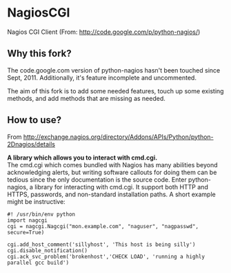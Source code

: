 NagiosCGI
=========

Nagios CGI Client (From: http://code.google.com/p/python-nagios/)

Why this fork?
--------------

The code.google.com version of python-nagios hasn't been touched since Sept, 2011. Additionally, it's feature incomplete and uncommented.

The aim of this fork is to add some needed features, touch up some existing methods, and add methods that are missing as needed.


How to use?
-----------

From http://exchange.nagios.org/directory/Addons/APIs/Python/python-2Dnagios/details 

**A library which allows you to interact with cmd.cgi.**  
The cmd.cgi which comes bundled with Nagios has many abilities beyond acknowledging alerts, but writing software callouts for doing them can be tedious since the only documentation is the source code. Enter python-nagios, a library for interacting with cmd.cgi. It support both HTTP and HTTPS, passwords, and non-standard installation paths. A short example might be instructive:

    #! /usr/bin/env python
    import nagcgi
    cgi = nagcgi.Nagcgi("mon.example.com", "naguser", "nagpasswd", secure=True)
    
    cgi.add_host_comment('sillyhost', 'This host is being silly')
    cgi.disable_notification()
    cgi.ack_svc_problem('brokenhost','CHECK LOAD', 'running a highly parallel gcc build') 

